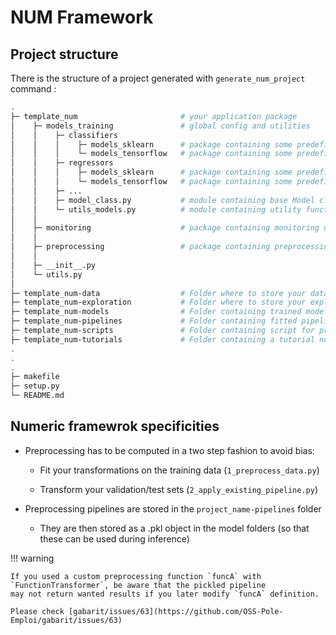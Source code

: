 # NUM Framework

## Project structure

There is the structure of a project generated with `generate_num_project` command : 

```bash
.
├─ template_num                       # your application package
│    ├─ models_training               # global config and utilities
│    │    ├─ classifiers
│    │    │    ├─ models_sklearn      # package containing some predefined scikit-learn classifiers
│    │    │    └─ models_tensorflow   # package containing some predefined tensorflow classifiers
│    │    ├─ regressors      
│    │    │    ├─ models_sklearn      # package containing some predefined scikit-learn regressors
│    │    │    └─ models_tensorflow   # package containing some predefined tensorflow regressors
│    │    ├─ ...
│    │    ├─ model_class.py           # module containing base Model class
│    │    └─ utils_models.py          # module containing utility functions
│    │
│    ├─ monitoring                    # package containing monitoring utilities (mlflow, model explicability)
│    │
│    ├─ preprocessing                 # package containing preprocessing logic
│    │
│    ├─ __init__.py
│    └─ utils.py
│
├─ template_num-data                  # Folder where to store your data
├─ template_num-exploration           # Folder where to store your exploratory notebooks
├─ template_num-models                # Folder containing trained models
├─ template_num-pipelines             # Folder containing fitted pipelines are stored
├─ template_num-scripts               # Folder containing script for preprocessing, training, etc.
├─ template_num-tutorials             # Folder containing a tutorial notebook
.
.
.
├─ makefile
├─ setup.py
└─ README.md
```

## Numeric framewrok specificities

- Preprocessing has to be computed in a two step fashion to avoid bias:

  - Fit your transformations on the training data (`1_preprocess_data.py`)

  - Transform your validation/test sets (`2_apply_existing_pipeline.py`)

- Preprocessing pipelines are stored in the `project_name-pipelines` folder

  - They are then stored as a .pkl object in the model folders (so that these can be used during inference)

!!! warning

    If you used a custom preprocessing function `funcA` with `FunctionTransformer`, be aware that the pickled pipeline 
    may not return wanted results if you later modify `funcA` definition. 
    
    Please check [gabarit/issues/63](https://github.com/OSS-Pole-Emploi/gabarit/issues/63)